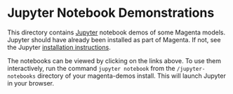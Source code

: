 # Jupyter Notebook Demonstrations

This directory contains [Jupyter](https://jupyter.org)
notebook demos of some Magenta models. Jupyter should have already been installed
as part of Magenta. If not, see the Jupyter
[installation instructions](http://jupyter.readthedocs.io/en/latest/install.html).

The notebooks can be viewed by clicking on the links above.  To use them
interactively, run the command ``jupyter notebook`` from the
``/jupyter-notebooks`` directory of your magenta-demos install.
This will launch Jupyter in your browser.
